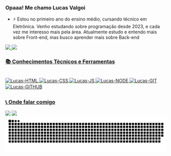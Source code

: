 ### Opaaa! Me chamo Lucas Valgoi

- ⚡ Estou no primeiro ano do ensino médio, cursando técnico em Eletrônica. Venho estudando sobre programação desde 2023, e cada vez me interesso mais pela área. Atualmente estudo e entendo mais sobre Front-end, mas busco aprender mais sobre Back-end

<div>
  <a href="https://github.com/lucasvalgoi">
  <img height="190em" src="https://github-readme-stats.vercel.app/api?username=lucasvalgoi&show_icons=true&theme=tokyonight&include_all_commits=true&count_private=true"/>
  <img height="190em" src="https://github-readme-stats.vercel.app/api/top-langs/?username=lucasvalgoi&layout=compact&langs_count=8&theme=tokyonight"/>
</div>

### 📚 Conhecimentos Técnicos e Ferramentas
<div style="display: inline_block"><br>
  <img align="center" alt="Lucas-HTML" height="30" width="40" src="https://cdn.jsdelivr.net/gh/devicons/devicon@latest/icons/html5/html5-original.svg"/>
  <img align="center" alt="Lucas-CSS" height="30" width="40" src="https://cdn.jsdelivr.net/gh/devicons/devicon@latest/icons/css3/css3-original.svg"/>
  <img align="center" alt="Lucas-JS" height="30" width="40" src="https://cdn.jsdelivr.net/gh/devicons/devicon@latest/icons/javascript/javascript-original.svg"/>
  <img align="center" alt="Lucas-NODE" height="30" width="40" src="https://cdn.jsdelivr.net/gh/devicons/devicon@latest/icons/nodejs/nodejs-original.svg"/>
  <img align="center" alt="Lucas-GIT" height="30" width="40" src="https://cdn.jsdelivr.net/gh/devicons/devicon@latest/icons/git/git-original.svg"/>
  <img align="center" alt="Lucas-GITHUB" height="30" width="40" src="https://cdn.jsdelivr.net/gh/devicons/devicon@latest/icons/github/github-original.svg"/>
</div>

##

### 📞 Onde falar comigo
<div>
  <a href="https://instagram.com/lucasvalgoi" target="_blank"> <img src="https://img.shields.io/badge/Instagram-E4405F?style=for-the-badge&logo=instagram&logoColor=white" target="_blank"></a>
  <a href="https://linkedin.com/in/lucas-luis-valgoi-977351303/" target="_blank"> <img src="https://img.shields.io/badge/LinkedIn-0077B5?style=for-the-badge&logo=linkedin&logoColor=white"></a>
</div>


<picture>
  <source media="(prefers-color-scheme: dark)" srcset="https://raw.githubusercontent.com/lucasvalgoi/lucasvalgoi/output/github-contribution-grid-snake-dark.svg">
  <source media="(prefers-color-scheme: light)" srcset="https://raw.githubusercontent.com/lucasvalgoi/lucasvalgoi/output/github-contribution-grid-snake.svg">
  <img alt="github contribution grid snake animation" src="https://raw.githubusercontent.com/lucasvalgoi/lucasvalgoi/output/github-contribution-grid-snake.svg">
</picture>
